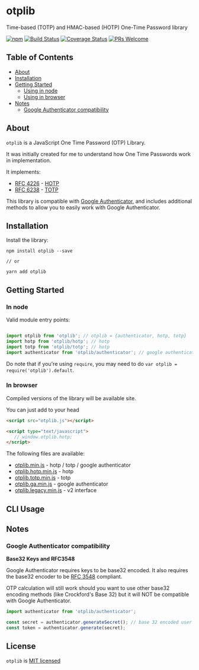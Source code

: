 # otplib
Time-based (TOTP) and HMAC-based (HOTP) One-Time Password library

[![npm][npm-badge]][npm-link]
[![Build Status][circle-badge]][circle-link]
[![Coverage Status][coveralls-badge]][coveralls-link]
[![PRs Welcome][pr-welcome-badge]][pr-welcome-link]

## Table of Contents

-   [About](#about)
-   [Installation](#installation)
-   [Getting Started](#getting-started)
    -   [Using in node](#in-node)
    -   [Using in browser](#in-browser)
-   [Notes](#notes)
    -   [Google Authenticator compatibility](#google-authenticator-compatibility)

## About

`otplib` is a JavaScript One Time Password (OTP) Library.

It was initially created for me to understand how One Time Passwords work in implementation.

It implements:

-   [RFC 4226](http://tools.ietf.org/html/rfc4226) - [HOTP](http://en.wikipedia.org/wiki/HMAC-based_One-time_Password_Algorithm)
-   [RFC 6238](http://tools.ietf.org/html/rfc6238) - [TOTP](http://en.wikipedia.org/wiki/Time-based_One-time_Password_Algorithm)

This library is compatible with [Google Authenticator](http://code.google.com/p/google-authenticator/), and includes additional methods to allow you to easily work with Google Authenticator.

## Installation

Install the library:

```
npm install otplib --save

// or

yarn add otplib
```

## Getting Started

### In node

Valid module entry points:

```js

import otplib from 'otplib'; // otplib = {authenticator, hotp, totp}
import hotp from 'otplib/hotp'; // hotp
import totp from 'otplib/totp'; // hotp
import authenticator from 'otplib/authenticator'; // google authenticator
```

Do note that if you're using `require`, you may need to do `var otplib = require('otplib').default`.

### In browser

Compiled versions of the library will be available site.

You can just add to your head

```html
<script src="otplib.js"></script>

<script type="text/javascript">
   // window.otplib.hotp;
</script>
```

The following files are available:

-   [otplib.min.js]() - hotp / totp / google authenticator
-   [otplib.hotp.min.js]() - hotp
-   [otplib.totp.min.js]() - totp
-   [otplib.ga.min.js]() - google authenticator
-   [otplib.legacy.min.js]() - v2 interface


## CLI Usage

## Notes

### Google Authenticator compatibility

__Base32 Keys and RFC3548__

Google Authenticator requires keys to be base32 encoded.
It also requires the base32 encoder to be [RFC 3548](http://tools.ietf.org/html/rfc3548) compliant.

OTP calculation will still work should you want to use other base32 encoding methods (like Crockford's Base 32)
but it will NOT be compatible with Google Authenticator.

```js
import authenticator from 'otplib/authenticator';

const secret = authenticator.generateSecret(); // base 32 encoded user secret key
const token = authenticator.generate(secret);
```

## License

`otplib` is [MIT licensed](./LICENSE)

[npm-badge]: https://img.shields.io/npm/v/otplib.svg?style=flat-square
[npm-link]: https://www.npmjs.com/package/otplib

[circle-badge]: https://img.shields.io/circleci/project/github/yeojz/otplib/master.svg?style=flat-square
[circle-link]: https://circleci.com/gh/yeojz/otplib.svg

[coveralls-badge]: https://img.shields.io/coveralls/yeojz/otplib/master.svg?style=flat-square
[coveralls-link]: https://coveralls.io/github/yeojz/otplib

[pr-welcome-badge]: https://img.shields.io/badge/PRs-Welcome-ff69b4.svg?style=flat-square
[pr-welcome-link]: https://github.com/yeojz/otplib/blob/master/CONTRIBUTING.md
